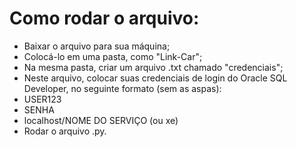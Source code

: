 # Como rodar o arquivo:

- Baixar o arquivo para sua máquina;
- Colocá-lo em uma pasta, como "Link-Car";
- Na mesma pasta, criar um arquivo .txt chamado "credenciais";
- Neste arquivo, colocar suas credenciais de login do Oracle SQL Developer, no seguinte formato (sem as aspas):
- USER123
- SENHA
- localhost/NOME DO SERVIÇO (ou xe)
- Rodar o arquivo .py.
